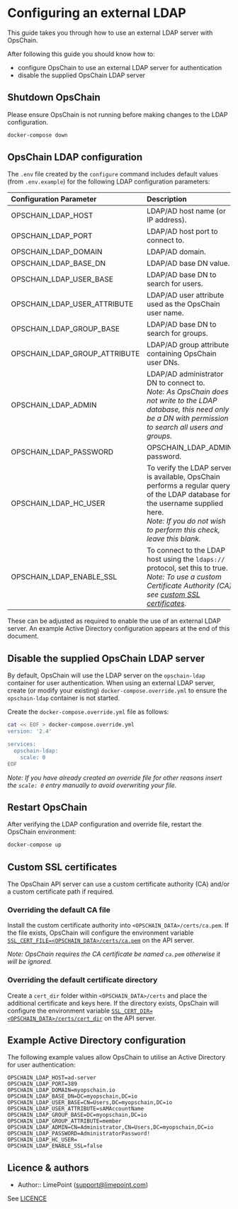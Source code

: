 # Configuring an external LDAP

This guide takes you through how to use an external LDAP server with OpsChain.

After following this guide you should know how to:

- configure OpsChain to use an external LDAP server for authentication
- disable the supplied OpsChain LDAP server

## Shutdown OpsChain

Please ensure OpsChain is not running before making changes to the LDAP configuration.

```bash
docker-compose down
```

## OpsChain LDAP configuration

The `.env` file created by the `configure` command includes default values (from `.env.example`) for the following LDAP configuration parameters:

Configuration Parameter       | Description
:---------------------------- | :-------------------------------------------------
OPSCHAIN_LDAP_HOST            | LDAP/AD host name (or IP address).
OPSCHAIN_LDAP_PORT            | LDAP/AD host port to connect to.
OPSCHAIN_LDAP_DOMAIN          | LDAP/AD domain.
OPSCHAIN_LDAP_BASE_DN         | LDAP/AD base DN value.
OPSCHAIN_LDAP_USER_BASE       | LDAP/AD base DN to search for users.
OPSCHAIN_LDAP_USER_ATTRIBUTE  | LDAP/AD user attribute used as the OpsChain user name.
OPSCHAIN_LDAP_GROUP_BASE      | LDAP/AD base DN to search for groups.
OPSCHAIN_LDAP_GROUP_ATTRIBUTE | LDAP/AD group attribute containing OpsChain user DNs.
OPSCHAIN_LDAP_ADMIN           | LDAP/AD administrator DN to connect to.<br/> _Note: As OpsChain does not write to the LDAP database, this need only be a DN with permission to search all users and groups._
OPSCHAIN_LDAP_PASSWORD        | OPSCHAIN_LDAP_ADMIN password.
OPSCHAIN_LDAP_HC_USER         | To verify the LDAP server is available, OpsChain performs a regular query of the LDAP database for the username supplied here. <br/>_Note: If you do not wish to perform this check, leave this blank._
OPSCHAIN_LDAP_ENABLE_SSL      | To connect to the LDAP host using the `ldaps://` protocol, set this to true.<br/> _Note: To use a custom Certificate Authority (CA) see [custom SSL certificates](#custom-ssl-certificates)._

These can be adjusted as required to enable the use of an external LDAP server. An example Active Directory configuration appears at the end of this document.

## Disable the supplied OpsChain LDAP server

By default, OpsChain will use the LDAP server on the `opschain-ldap` container for user authentication. When using an external LDAP server, create (or modify your existing) `docker-compose.override.yml` to ensure the `opschain-ldap` container is not started.

Create the `docker-compose.override.yml` file as follows:

```bash
cat << EOF > docker-compose.override.yml
version: '2.4'

services:
  opschain-ldap:
    scale: 0
EOF
```

_Note: If you have already created an override file for other reasons insert the `scale: 0` entry manually to avoid overwriting your file._

## Restart OpsChain

After verifying the LDAP configuration and override file, restart the OpsChain environment:

```bash
docker-compose up
```

## Custom SSL certificates

The OpsChain API server can use a custom certificate authority (CA) and/or a custom certificate path if required.

### Overriding the default CA file

Install the custom certificate authority into `<OPSCHAIN_DATA>/certs/ca.pem`. If the file exists, OpsChain will configure the environment variable [`SSL_CERT_FILE=<OPSCHAIN_DATA>/certs/ca.pem`](https://www.openssl.org/docs/manmaster/man7/openssl-env.html#SSL_CERT_DIR-SSL_CERT_FILE) on the API server.

_Note: OpsChain requires the CA certificate be named `ca.pem` otherwise it will be ignored._

### Overriding the default certificate directory

Create a `cert_dir` folder within `<OPSCHAIN_DATA>/certs` and place the additional certificate and keys here. If the directory exists, OpsChain will configure the environment variable [`SSL_CERT_DIR=<OPSCHAIN_DATA>/certs/cert_dir`](https://www.openssl.org/docs/manmaster/man7/openssl-env.html#SSL_CERT_DIR-SSL_CERT_FILE) on the API server.

## Example Active Directory configuration

The following example values allow OpsChain to utilise an Active Directory for user authentication:

```dotenv
OPSCHAIN_LDAP_HOST=ad-server
OPSCHAIN_LDAP_PORT=389
OPSCHAIN_LDAP_DOMAIN=myopschain.io
OPSCHAIN_LDAP_BASE_DN=DC=myopschain,DC=io
OPSCHAIN_LDAP_USER_BASE=CN=Users,DC=myopschain,DC=io
OPSCHAIN_LDAP_USER_ATTRIBUTE=sAMAccountName
OPSCHAIN_LDAP_GROUP_BASE=DC=myopschain,DC=io
OPSCHAIN_LDAP_GROUP_ATTRIBUTE=member
OPSCHAIN_LDAP_ADMIN=CN=Administrator,CN=Users,DC=myopschain,DC=io
OPSCHAIN_LDAP_PASSWORD=AdministratorPassword!
OPSCHAIN_LDAP_HC_USER=
OPSCHAIN_LDAP_ENABLE_SSL=false
```

## Licence & authors

- Author:: LimePoint (support@limepoint.com)

See [LICENCE](../../LICENCE)
